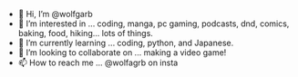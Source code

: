 - 👋 Hi, I’m @wolfgarb
- 👀 I’m interested in ... coding, manga, pc gaming, podcasts, dnd, comics, baking, food, hiking... lots of things.
- 🌱 I’m currently learning ... coding, python, and Japanese.
- 💞️ I’m looking to collaborate on ... making a video game!
- 📫 How to reach me ... @wolfagrb on insta 

<!---
wolfgarb/wolfgarb is a ✨ special ✨ repository because its `README.md` (this file) appears on your GitHub profile.
You can click the Preview link to take a look at your changes.
--->
